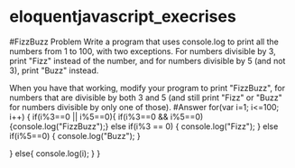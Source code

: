 # eloquentjavascript_execrises
#FizzBuzz Problem 
Write a program that uses console.log to print all the numbers from 1 to 100, with two exceptions. For numbers divisible by 3, print "Fizz" instead of the number, and for numbers divisible by 5 (and not 3), print "Buzz" instead.

When you have that working, modify your program to print "FizzBuzz", for numbers that are divisible by both 3 and 5 (and still print "Fizz" or "Buzz" for numbers divisible by only one of those).
#Answer
for(var i=1; i<=100; i++)
{
  if(i%3==0 || i%5==0){ 
    if(i%3==0 && i%5==0){console.log("FizzBuzz");}
    else if(i%3 == 0)
    {
      console.log("Fizz");
    }
    else if(i%5==0)
    {
      console.log("Buzz");
    }
    
  }
  else{
  console.log(i);
  }
}
